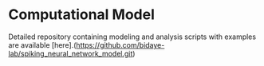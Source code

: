 # Computational Model
Detailed repository containing modeling and analysis scripts with examples are available [here].(https://github.com/bidaye-lab/spiking_neural_network_model.git)
